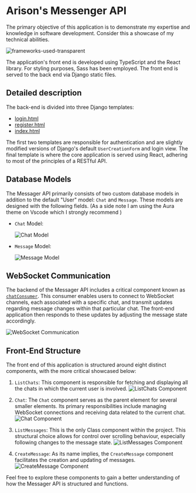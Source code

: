# Arison's Messenger API

The primary objective of this application is to demonstrate my expertise and knowledge in software development. Consider this a showcase of my technical abilities.

![frameworks-used-transparent](https://github.com/Arison7/MessagerApi/assets/89223744/cc07d2c5-44d8-4923-99af-d6a95ec0979a)

The application's front end is developed using TypeScript and the React library. For styling purposes, Sass has been employed. The front end is served to the back end via Django static files. 

## Detailed description

The back-end is divided into three Django templates:

- [login.html](main/static/templates/registration.login.html)
- [register.html](main/static/templates/registration.register.html)
- [index.html](front-end/public/index.html)

The first two templates are responsible for authentication and are slightly modified versions of Django's default `UserCreationForm` and login view. The final template is where the core application is served using React, adhering to most of the principles of a RESTful API.

## Database Models

The Messager API primarily consists of two custom database models in addition to the default "User" model: `Chat` and `Message`. These models are designed with the following fields. (As a side note I am using the Aura theme on Vscode which I strongly recommend )

- `Chat` Model:
  
  ![Chat Model](https://github.com/Arison7/MessagerApi/assets/89223744/960672ac-d33c-48ff-a566-845254ff882a)

- `Message` Model:
 
  ![Message Model](https://github.com/Arison7/MessagerApi/assets/89223744/e35da1c0-dfa1-405f-a8bf-794314f024eb)

## WebSocket Communication

The backend of the Messager API includes a critical component known as [`chatConsumer`](main/consumers.py). This consumer enables users to connect to WebSocket channels, each associated with a specific chat, and transmit updates regarding message changes within that particular chat. The front-end application then responds to these updates by adjusting the message state accordingly.

![WebSocket Communication](https://github.com/Arison7/MessagerApi/assets/89223744/7f0e73b3-253b-4b8d-9abb-55f21c5a4b3b)

## Front-End Structure

The front end of this application is structured around eight distinct components, with the more critical showcased below:

1. `ListChats`: This component is responsible for fetching and displaying all the chats in which the current user is involved.
   ![ListChats Component](https://github.com/Arison7/MessagerApi/assets/89223744/8f84d502-5535-464d-aa87-f53c17ff819f)

2. `Chat`: The `Chat` component serves as the parent element for several smaller elements. Its primary responsibilities include managing WebSocket connections and receiving data related to the current chat.
   ![Chat Component](https://github.com/Arison7/MessagerApi/assets/89223744/3367cacf-9071-41ba-b1b6-7535fa95751c)

3. `ListMessages`: This is the only Class component within the project. This structural choice allows for control over scrolling behaviour, especially following changes to the message state.
   ![ListMessages Component](https://github.com/Arison7/MessagerApi/assets/89223744/f3bc9bff-8e7d-4671-b3ce-547fa186d457)

4. `CreateMessage`: As its name implies, the `CreateMessage` component facilitates the creation and updating of messages.
   ![CreateMessage Component](https://github.com/Arison7/MessagerApi/assets/89223744/694ed4db-975c-4d5f-a75f-a621826e3d6c)

Feel free to explore these components to gain a better understanding of how the Messager API is structured and functions.

















